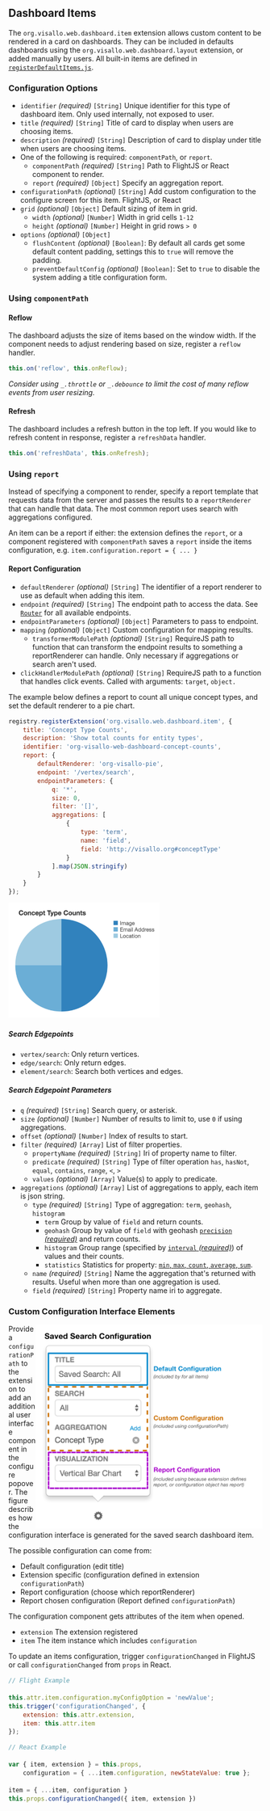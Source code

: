 ## Dashboard Items

The `org.visallo.web.dashboard.item` extension allows custom content to be rendered in a card on dashboards. They can be included in defaults dashboards using the `org.visallo.web.dashboard.layout` extension, or added manually by users. All built-in items are defined in [`registerDefaultItems.js`](https://github.com/v5analytics/visallo/blob/master/web/war/src/main/webapp/js/dashboard/registerDefaultItems.js).

### Configuration Options

* `identifier` _(required)_ `[String]` Unique identifier for this type of dashboard item. Only used internally, not exposed to user.
* `title` _(required)_ `[String]` Title of card to display when users are choosing items.
* `description` _(required)_ `[String]` Description of card to display under title when users are choosing items.
* One of the following is required: `componentPath`, or `report`.
    * `componentPath` _(required)_ `[String]` Path to FlightJS or React component to render.
    * `report` _(required)_ `[Object]` Specify an aggregation report. 
* `configurationPath` _(optional)_ `[String]` Add custom configuration to the configure screen for this item. FlightJS, or React
* `grid` _(optional)_ `[Object]` Default sizing of item in grid.
    * `width` _(optional)_ `[Number]` Width in grid cells `1-12`
    * `height` _(optional)_ `[Number]` Height in grid rows `> 0`
* `options` _(optional)_ `[Object]`
    * `flushContent` _(optional)_ `[Boolean]`: By default all cards get some default content padding, settings this to `true` will remove the padding.
    * `preventDefaultConfig` _(optional)_ `[Boolean]`: Set to `true` to disable the system adding a title configuration form.

### Using `componentPath`

#### Reflow

The dashboard adjusts the size of items based on the window width. If the component needs to adjust rendering based on size, register a `reflow` handler.

```js
this.on('reflow', this.onReflow);
```

*Consider using `_.throttle` or `_.debounce` to limit the cost of many reflow events from user resizing.*

#### Refresh

The dashboard includes a refresh button in the top left. If you would like to refresh content in response, register a `refreshData` handler.

```js
this.on('refreshData', this.onRefresh);
```

### Using `report`

Instead of specifying a component to render, specify a report template that requests data from the server and passes the results to a `reportRenderer` that can handle that data. The most common report uses search with aggregations configured.

An item can be a report if either: the extension defines the `report`, or a component registered with `componentPath` saves a `report` inside the items configuration, e.g. `item.configuration.report = { ... }`

#### Report Configuration

* `defaultRenderer` _(optional)_ `[String]` The identifier of a report renderer to use as default when adding this item.
* `endpoint` _(required)_ `[String]` The endpoint path to access the data. See [`Router`](https://github.com/v5analytics/visallo/blob/master/web/web-base/src/main/java/org/visallo/web/Router.java) for all available endpoints.
* `endpointParameters` _(optional)_ `[Object]` Parameters to pass to endpoint.
* `mapping` _(optional)_ `[Object]` Custom configuration for mapping results.
    * `transformerModulePath` _(optional)_ `[String]` RequireJS path to function that can transform the endpoint results to something a reportRenderer can handle. Only necessary if aggregations or search aren't used.
* `clickHandlerModulePath` _(optional)_ `[String]` RequireJS path to a function that handles click events. Called with arguments: `target`, `object.`

The example below defines a report to count all unique concept types, and set the default renderer to a pie chart.

```js
registry.registerExtension('org.visallo.web.dashboard.item', {
    title: 'Concept Type Counts',
    description: 'Show total counts for entity types',
    identifier: 'org-visallo-web-dashboard-concept-counts',
    report: {
        defaultRenderer: 'org-visallo-pie',
        endpoint: '/vertex/search',
        endpointParameters: {
            q: '*',
            size: 0,
            filter: '[]',
            aggregations: [
                {
                    type: 'term',
                    name: 'field',
                    field: 'http://visallo.org#conceptType'
                }
            ].map(JSON.stringify)
        }
    }
});
```

<img src="pie.png" width="300" style="text-align: center">


##### Search Edgepoints

* `vertex/search`: Only return vertices.
* `edge/search`: Only return edges.
* `element/search`: Search both vertices and edges.

##### Search Edgepoint Parameters

* `q` _(required)_ `[String]` Search query, or asterisk.
* `size` _(optional)_ `[Number]` Number of results to limit to, use `0` if using aggregations.
* `offset` _(optional)_ `[Number]` Index of results to start.
* `filter` _(required)_ `[Array]` List of filter properties.
    * `propertyName` _(required)_ `[String]` Iri of property name to filter.
    * `predicate` _(required)_ `[String]` Type of filter operation `has`, `hasNot`, `equal`, `contains`, `range`, `<`, `>`
    * `values` _(optional)_ `[Array]` Value(s) to apply to predicate.
* `aggregations` _(optional)_ `[Array]` List of aggregations to apply, each item is json string.
    * `type` _(required)_ `[String]` Type of aggregation: `term`, `geohash`, `histogram`
        * `term` Group by value of `field` and return counts.
        * `geohash` Group by value of `field` with geohash [`precision` _(required)_](https://www.elastic.co/guide/en/elasticsearch/reference/current/search-aggregations-bucket-geohashgrid-aggregation.html) and return counts.
        * `histogram` Group range (specified by [`interval` _(required)_](https://www.elastic.co/guide/en/elasticsearch/reference/current/search-aggregations-bucket-histogram-aggregation.html)) of values and their counts.
        * `statistics` Statistics for property: [`min`, `max`, `count`, `average`, `sum`](https://www.elastic.co/guide/en/elasticsearch/reference/current/search-aggregations-metrics-stats-aggregation.html).
    * `name` _(required)_ `[String]` Name the aggregation that's returned with results. Useful when more than one aggregation is used.
    * `field` _(required)_ `[String]` Property name iri to aggregate.


### Custom Configuration Interface Elements

<img src="config.png" width="450" style="float:right">

Provide a `configurationPath` to the extension to add an additional user interface component in the configure popover. The figure describes how the configuration interface is generated for the saved search dashboard item. 

The possible configuration can come from:
* Default configuration (edit title)
* Extension specific (configuration defined in extension `configurationPath`)
* Report configuration (choose which reportRenderer)
* Report chosen configuration (Report defined `configurationPath`)

The configuration component gets attributes of the item when opened.

* `extension` The extension registered
* `item` The item instance which includes `configuration`

To update an items configuration, trigger `configurationChanged` in FlightJS or call `configurationChanged` from `props` in React.

```js
// Flight Example

this.attr.item.configuration.myConfigOption = 'newValue';
this.trigger('configurationChanged', {
    extension: this.attr.extension,
    item: this.attr.item
});
```

```js
// React Example

var { item, extension } = this.props,
    configuration = { ...item.configuration, newStateValue: true };

item = { ...item, configuration }
this.props.configurationChanged({ item, extension })
```
